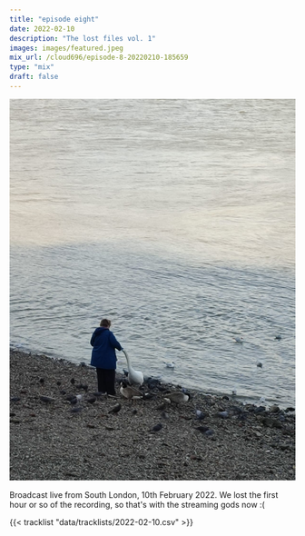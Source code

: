 ```yaml
---
title: "episode eight"
date: 2022-02-10
description: "The lost files vol. 1"
images: images/featured.jpeg
mix_url: /cloud696/episode-8-20220210-185659
type: "mix"
draft: false
---
```


![artwork](images/featured.jpeg)

Broadcast live from South London, 10th February 2022. We lost the first hour or so of the recording, so that's with the streaming gods now :(

{{< tracklist "data/tracklists/2022-02-10.csv" >}}
